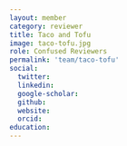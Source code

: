 ```yaml
---
layout: member
category: reviewer
title: Taco and Tofu
image: taco-tofu.jpg
role: Confused Reviewers
permalink: 'team/taco-tofu'
social:
  twitter: 
  linkedin: 
  google-scholar: 
  github: 
  website: 
  orcid:
education:
---
```


